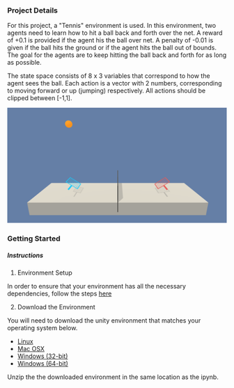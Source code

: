### Project Details

For this project, a "Tennis" environment is used. In this environment, two agents need to learn how to hit a ball back and forth over the net. A reward of +0.1 is provided if the agent his the ball over net. A penalty of -0.01 is given if the ball hits the ground or if the agent hits the ball out of bounds. The goal for the agents are to keep hitting the ball back and forth for as long as possible.

The state space consists of 8 x 3 variables that correspond to how the agent sees the ball. Each action is a vector with 2 numbers, corresponding to moving forward or up (jumping) respectively. All actions should be clipped between [-1,1]. 

![Tennis](./imgs/tennis.png)


### Getting Started

##### Instructions

1. Environment Setup

In order to ensure that your environment has all the necessary dependencies, follow the steps [here](https://github.com/udacity/deep-reinforcement-learning#dependencies)

2. Download the Environment

You will need to download the unity environment that matches your operating system below.

* [Linux](https://s3-us-west-1.amazonaws.com/udacity-drlnd/P3/Tennis/Tennis_Linux.zip)
* [Mac OSX](https://s3-us-west-1.amazonaws.com/udacity-drlnd/P3/Tennis/Tennis.app.zip)
* [Windows (32-bit)](https://s3-us-west-1.amazonaws.com/udacity-drlnd/P3/Tennis/Tennis_Windows_x86.zip)
* [Windows (64-bit)](https://s3-us-west-1.amazonaws.com/udacity-drlnd/P3/Tennis/Tennis_Windows_x86_64.zip)

Unzip the the downloaded environment in the same location as the ipynb.